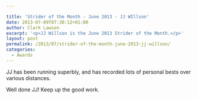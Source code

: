 ```yaml
---

title: 'Strider of the Month - June 2013 - JJ WIllson'
date: 2013-07-09T07:38:12+01:00
author: Clark Lawson
excerpt: '<p>JJ Willson is the June 2013 Strider of the Month.</p>'
layout: post
permalink: /2013/07/strider-of-the-month-june-2013-jj-willson/
categories:
  - Awards
---
```

JJ has been running superbly, and has recorded lots of personal bests over various distances.

Well done JJ! Keep up the good work.